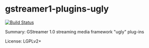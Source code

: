 #           gstreamer1-plugins-ugly

[![Build Status](https://travis-ci.org/UnitedRPMs/gstreamer1-plugins-ugly.svg?branch=master)](https://travis-ci.org/UnitedRPMs/gstreamer1-plugins-ugly)
 
Summary:        GStreamer 1.0 streaming media framework "ugly" plug-ins
 
License:        LGPLv2+
 
